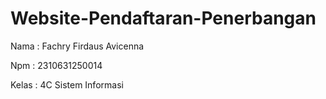 # Website-Pendaftaran-Penerbangan

Nama  : Fachry Firdaus Avicenna

Npm   : 2310631250014

Kelas : 4C Sistem Informasi

